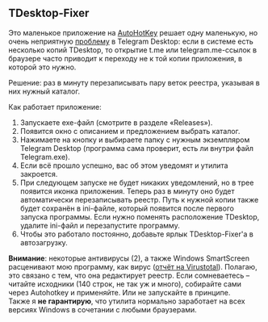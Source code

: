 ## TDesktop-Fixer

Это маленькое приложение на [AutoHotKey](http://ahkscript.org/) решает одну маленькую, но очень неприятную [проблему](https://telegram.me/tglive/382) в Telegram Desktop: если в системе есть несколько копий TDesktop, то открытие t.me или telegram.me-ссылок в браузере часто приводит к переходу не к той копии приложения, в которой это нужно.

Решение: раз в минуту перезаписывать пару веток реестра, указывая в них нужный каталог.

Как работает приложение:  
1. Запускаете exe-файл (смотрите в разделе «Releases»).  
2. Появится окно с описанием и предложением выбрать каталог.  
3. Нажимаете на кнопку и выбираете папку с нужным экземпляром Telegram Desktop (программа сама проверит, есть ли внутри файл Telegram.exe).  
4. Если всё прошло успешно, вас об этом уведомят и утилита закроется.  
5. При следующем запуске не будет никаких уведомлений, но в трее появится иконка приложения. Теперь раз в минуту оно будет автоматически перезаписывать реестр. Путь к нужной копии также будет сохранён в ini-файле, который появится после первого запуска программы. Если нужно поменять расположение TDesktop, удалите ini-файл и перезапустите программу.  
6. Чтобы это работало постоянно, добавьте ярлык TDesktop-Fixer'а в автозагрузку.  

**Внимание**: некоторые антивирусы (2), а также Windows SmartScreen расценивают мою программу, как вирус ([отчёт на Virustotal](https://www.virustotal.com/en/file/72880aeb5197d6fa5df7d75341899291e368aa621a0e6f3f6dc319c0176e812b/analysis/1498125258/)). Полагаю, это связано с тем, что она редактирует реестр. Если сомневаетесь – читайте исходники (140 строк, не так уж и много), собирайте сами через Autohotkey и применяйте. Или не запускайте в принципе.  
Также я **не гарантирую**, что утилита нормально заработает на всех версиях Windows в сочетании с любыми браузерами. 